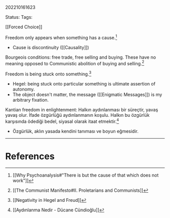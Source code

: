 202210161623

Status: 
Tags: 

[[Forced Choice]]

Freedom only appears when something has a cause.[^1]
- Cause is discontinuity ([[Causality]])

Bourgeois conditions: free trade, free selling and buying. These have no meaning opposed to Communistic abolition of buying and selling.[^2]

Freedom is being stuck onto something.[^3]
- Hegel: being stuck onto particular something is ultimate assertion of autonomy.
- The object doesn't matter, the message ([[Enigmatic Messages]]) is my arbitrary fixation.

Kantian freedom in enlightenment: Halkın aydınlanması bir süreçtir, yavaş yavaş olur. İfade özgürlüğü aydınlanmanın koşulu. Halkın bu özgürlük karşısında ödediği bedel, siyasal olarak itaat etmektir.[^4]
- Özgürlük, aklın yasada kendini tanıması ve boyun eğmesidir.


---
# References

[^1]: [[Why Psychoanalysis#"There is but the cause of that which does not work"]]
[^2]: [[The Communist Manifesto#II. Proletarians and Communists]]
[^3]: [[Negativity in Hegel and Freud]]
[^4]: [[Aydınlanma Nedir - Dücane Cündioğlu]]